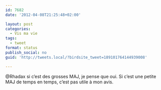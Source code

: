 ```yaml
---
id: 7682
date: '2012-04-08T21:25:48+02:00'

layout: post
categories:
  - Vis ma vie
tags:
  - tweet
format: status
publish_social: no
guid: 'http://tweets.local/?birdsite_tweet=189101764144939008'

---
```


@Rhadax si c’est des grosses MAJ, je pense que oui. Si c’est une petite MAJ de temps en temps, c’est pas utile à mon avis.